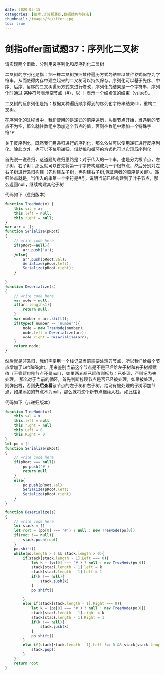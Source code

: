 ```yaml
---
date: 2020-03-15
categories: [技术,计算机通识,数据结构与算法]
thumbnail: /images/fe/offer.jpg
toc: true
---
```


# 剑指offer面试题37：序列化二叉树
<!--more-->
请实现两个函数，分别用来序列化和反序列化二叉树

二叉树的序列化是指：把一棵二叉树按照某种遍历方式的结果以某种格式保存为字符串，从而使得内存中建立起来的二叉树可以持久保存。序列化可以基于先序、中序、后序、层序的二叉树遍历方式来进行修改，序列化的结果是一个字符串，序列化时通过 某种符号表示空节点（#），以 ！ 表示一个结点值的结束（value!）。

二叉树的反序列化是指：根据某种遍历顺序得到的序列化字符串结果str，重构二叉树。

在序列化的过程当中，我们使用的是递归的前序遍历，从根节点开始，当遇到的节点不为空，那么就往数组中添加这个节点的值，否则往数组中添加一个特殊字符`'#'`

关于反序列化，既然我们用递归进行的序列化，那么依然可以使用递归进行反序列化。除此之外，也可以不使用递归，借助栈和循环的方式也可以实现反序列化

首先说一说递归，这道题的递归思路是：对于传入的一个串，也是分为根节点，左子树，右子树；那么就可以首先将第一个字符构建成为一个根节点，然后分别对左右子树进行递归构建（先构建左子树，再构建右子树,保证两者的顺序是关键）。递归终点就是，当传入的串第一个字符是#号，说明当前已经构建到了叶子节点，那么返回null，继续构建其他子树

代码如下（递归版本）

```javascript
function TreeNode(x) {
    this.val = x;
    this.left = null;
    this.right = null;
}
var arr = [];
function Serialize(pRoot)
{
    // write code here
    if(pRoot==null){
        arr.push('a');
    }else{
        arr.push(pRoot.val);
        Serialize(pRoot.left);
        Serialize(pRoot.right);
    }
        
}
function Deserialize(s)
{
    // write code here
    var node = null;
    if(arr.length<1){
        return null;
    }
    var number = arr.shift();
    if(typeof number == 'number'){
        node = new TreeNode(number);
        node.left = Deserialize(arr);
        node.right = Deserialize(arr);
    }
    return node;
}
```


然后就是非递归，我们需要用一个栈记录当前需要处理的节点，所以我们给每个节点增加了Left和Right，用来鉴别当前这个节点是不是已经给左子树和右子树都赋值（不管赋的是节点还是null），如果两者都已赋值则标为：已处理，否则记为未处理。
那么对于当前的循环，首先判断栈顶节点是否已经被处理，如果被处理，则弹出栈，否则**先后查看**该节点的左子树和右子树，给没有被处理的子树添加节点，如果添加的节点不为null，那么就将这个新节点继续入栈，如此往复

代码如下（非递归版本）

```javascript
function TreeNode(x){
    this.val = x
    this.left = null
    this.right = null
    this.Left = 0
    this.Right = 0
}
let po = []
function Serialize(pRoot)
{
    // write code here
    if(pRoot === null){
        po.push('#')
        return null
    }
    else{
        po.push(pRoot.val)
        Serialize(pRoot.left)
        Serialize(pRoot.right)
    }
}

function Deserialize(s)
{
    // write code here
    let stack = []
    let root = (po[0] === '#') ? null : new TreeNode(po[0])
    if(root !== null){
        stack.push(root)
    }
    po.shift()
    while(po.length > 0 && stack.length > 0){
        if(stack[stack.length - 1].Left === 0){
            let k = (po[0] === '#') ? null : new TreeNode(po[0])
            stack[stack.length - 1].left = k
            stack[stack.length - 1].Left = 1
            if(k !== null){
                stack.push(k)
            }
            po.shift()

        }
        else if(stack[stack.length - 1].Right === 0){
            let k = (po[0] === '#') ? null : new TreeNode(po[0])
            stack[stack.length - 1].right = k
            stack[stack.length - 1].Right = 1
            if(k !== null){
                stack.push(k)
            }
            po.shift()
        }
        else if(stack[stack.length - 1].Left !== 0 && stack[stack.length - 1].Light !== 0){
            stack.pop()
        }
    }
    return root
}
```



